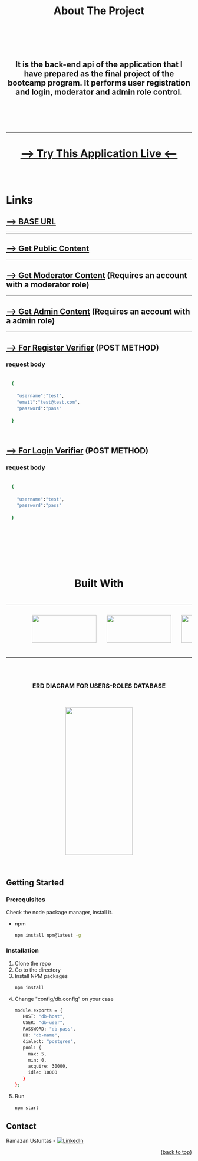 <div id="top"></div>

<!-- ABOUT THE PROJECT -->

<div align="center">
    <h1 id="about-the-project">About The Project</h1><br/><br/>
    <br/><br/>
    <h2>It is the back-end api of the application that I have prepared as the final project of the bootcamp program. It performs user registration and login, moderator and admin role control.</h2>
    <br/>
</div>

<br/><br/>

<hr>
<h1 align="center"><a target="_blank" href="https://logo-ecommerce.herokuapp.com" >--> Try This Application Live <--</a></h1>
<br/><br/>

<h1>Links</h1>

<h2><a target="_blank" href="https://vast-harbor-19934.herokuapp.com/" >--> BASE URL</a></h2>
<hr>
<h2><a target="_blank" href="https://vast-harbor-19934.herokuapp.com/api/test/all" >--> Get Public Content</a></h2>
<hr>
<h2><a target="_blank" href="https://vast-harbor-19934.herokuapp.com/api/test/mod" >--> Get Moderator Content</a> (Requires an account with a moderator role)</h2>
<hr>
<h2><a target="_blank" href="https://vast-harbor-19934.herokuapp.com/api/test/admin" >--> Get Admin Content</a> (Requires an account with a admin role)</h2>
<hr>

<h2><a target="_blank" href="https://vast-harbor-19934.herokuapp.com/api/auth/signup" >--> For Register Verifier</a> (POST METHOD)</h2>

<h3>request body</h3>

```sh

  {

    "username":"test",
    "email":"test@test.com",
    "password":"pass"

  }

```
<br>

<h2><a target="_blank" href="https://vast-harbor-19934.herokuapp.com/api/auth/signin" >--> For Login Verifier</a> (POST METHOD)</h2>

<h3>request body</h3>

```sh

  {
    
    "username":"test",
    "password":"pass"

  }

```
<br>


<br/><br/>
<br/><br/>

<div align="center">
   <h1 id="built-with">Built With<h1>
   <table class="center" target="_blank" rel="noreferrer">
   <tr>
   <td><a href="https://developer.mozilla.org/en-US/docs/Web/JavaScript">
   <img src="https://raw.githubusercontent.com/devicons/devicon/master/icons/javascript/javascript-original.svg" width="175" height="75">
   </a> 
   <td><a href="https://nodejs.org/en/" target="_blank" rel="noreferrer">
   <img src="https://raw.githubusercontent.com/devicons/devicon/master/icons/nodejs/nodejs-original-wordmark.svg" alt="nodejs" width="175" height="125">
   </a>
   <td><a href="http://expressjs.com/" target="_blank" rel="noreferrer">
   <img src="https://camo.githubusercontent.com/0566752248b4b31b2c4bdc583404e41066bd0b6726f310b73e1140deefcc31ac/68747470733a2f2f692e636c6f756475702e636f6d2f7a6659366c4c376546612d3330303078333030302e706e67" width="175" height="75">
   </a>
   <td><a href="https://github.com/auth0/node-jsonwebtoken#readme" target="_blank" rel="noreferrer">
   <img src="https://jwt.io/img/logo-asset.svg" width="175" height="75">
   </a> 
   <td><a href="https://github.com/winstonjs/winston#readme" target="_blank" rel="noreferrer">
   <img src="https://avatars1.githubusercontent.com/u/9682013?v=4" width="175" height="75">
   </a>
   <td><a href="https://sequelize.org/" target="_blank" rel="noreferrer">
   <img src="https://crodrigues.com/wp-content/uploads/2021/03/sequelize-2.png" width="175" height="75">
   </a>
   <td><a href="https://www.postgresql.org/docs/" target="_blank" rel="noreferrer">
   <img src="https://wiki.calculate-linux.org/download_images/original/xpostgresql.jpg.pagespeed.ic.82ZZ05AnGg.jpg" width="175" height="75">
   </a>
   </tr>
   </table>
</div>
<br>
<h3 align="center">ERD DIAGRAM FOR USERS-ROLES DATABASE</H3>
<br>
<p align="center"><img src="https://i.hizliresim.com/8itnz2l.png" width="60%" height="400"></p>

<br>


<!-- GETTING STARTED -->
## Getting Started

### Prerequisites

Check the node package manager, install it.
* npm
  ```sh
  npm install npm@latest -g
  ```

### Installation

1. Clone the repo
2. Go to the directory
3. Install NPM packages
   ```sh
   npm install
   ```
4. Change "config/db.config" on your case
   ```sh
   module.exports = {
      HOST: "db-host",
      USER: "db-user",
      PASSWORD: "db-pass",
      DB: "db-name",
      dialect: "postgres",
      pool: {
        max: 5,
        min: 0,
        acquire: 30000,
        idle: 10000
      }
   };

   ```
5. Run
   ```sh
   npm start
   ```



<!-- CONTACT -->
## Contact

Ramazan Ustuntas - [![LinkedIn][linkedin-shield]][linkedin-url]


<p align="right">(<a href="#top">back to top</a>)</p>



[linkedin-shield]: https://img.shields.io/badge/-LinkedIn-black.svg?style=for-the-badge&logo=linkedin&colorB=555
[linkedin-url]: https://www.linkedin.com/in/ramazan-ustuntas/


